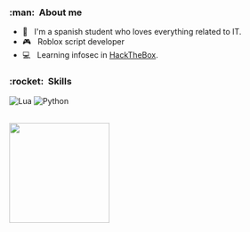 <h3> :man: &nbsp;About me </h3>

- 🧠 &nbsp; I'm a spanish student who loves everything related to IT.
- 🎮 &nbsp; Roblox script developer
- 💻 &nbsp; Learning infosec in <a href="https://www.hackthebox.com/">HackTheBox</a>.

<h3> :rocket: &nbsp;Skills </h3>

![Lua](https://img.shields.io/badge/-Lua-333333?style=flat&logo=Lua)
![Python](https://img.shields.io/badge/-Python-333333?style=flat&logo=Python)


<br/>
    <a href="https://github.com/kubuntuclaps">
        <img height="180em" src="https://github-readme-stats.vercel.app/api?username=kubuntuclaps&bg_color=000000&title_color=fff&text_color=fff" />
    </a>
<br/>

